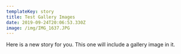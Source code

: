 ```yaml
---
templateKey: story
title: Test Gallery Images
date: 2019-09-24T20:06:53.330Z
image: /img/IMG_1637.JPG
---
```

Here is a new story for you. This one will include a gallery image in it.
